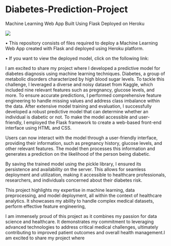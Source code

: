 # Diabetes-Prediction-Project
Machine Learning Web App Built Using Flask Deployed on Heroku

<img src="https://images.everydayhealth.com/images/diabetes-awareness-month-1440x810.jpg">

• This repository consists of files required to deploy a Machine Learning Web App created with Flask and deployed using Heroku platform.

• If you want to view the deployed model, click on the following link:

I am excited to share my project where I developed a predictive model for diabetes diagnosis using machine learning techniques. Diabetes, a group of metabolic disorders characterized by high blood sugar levels.
To tackle this challenge, I leveraged a diverse and noisy dataset from Kaggle, which included nine relevant features such as pregnancy, glucose levels, and more. To ensure accurate predictions, I performed comprehensive feature engineering to handle missing values and address class imbalance within the data.
After extensive model training and evaluation, I successfully developed a robust predictive model that can determine whether an individual is diabetic or not. To make the model accessible and user-friendly, I employed the Flask framework to create a web-based front-end interface using HTML and CSS.

Users can now interact with the model through a user-friendly interface, providing their information, such as pregnancy history, glucose levels, and other relevant features. The model then processes this information and generates a prediction on the likelihood of the person being diabetic.

By saving the trained model using the pickle library, I ensured its persistence and availability on the server. This allows for seamless deployment and utilization, making it accessible to healthcare professionals, researchers, and individuals concerned about their diabetes risk.

This project highlights my expertise in machine learning, data preprocessing, and model deployment, all within the context of healthcare analytics. It showcases my ability to handle complex medical datasets, perform effective feature engineering,

I am immensely proud of this project as it combines my passion for data science and healthcare. It demonstrates my commitment to leveraging advanced technologies to address critical medical challenges, ultimately contributing to improved patient outcomes and overall health management.I am excited to share my project where


